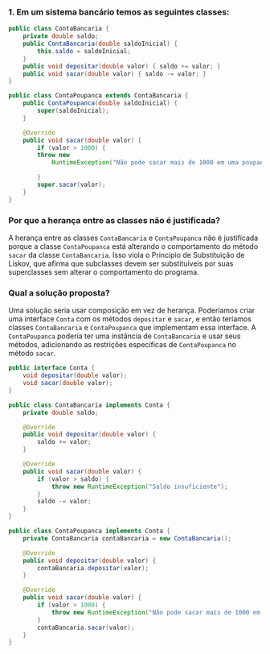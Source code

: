 ### 1. Em um sistema bancário temos as seguintes classes:

``` java
public class ContaBancaria {
    private double saldo;
    public ContaBancaria(double saldoInicial) {
        this.saldo = saldoInicial;
    }
    public void depositar(double valor) { saldo += valor; }
    public void sacar(double valor) { saldo -= valor; }
}

public class ContaPoupanca extends ContaBancaria {
    public ContaPoupanca(double saldoInicial) {
        super(saldoInicial);
    }

    @Override
    public void sacar(double valor) {
        if (valor > 1000) {
        throw new
            RuntimeException("Não pode sacar mais de 1000 em uma poupança");

        }
        super.sacar(valor);
    }
}
```

### Por que a herança entre as classes não é justificada?

A herança entre as classes `ContaBancaria` e `ContaPoupanca` não é justificada porque a classe
`ContaPoupanca` está alterando o comportamento do método `sacar` da classe `ContaBancaria`.
Isso viola o Princípio de Substituição de Liskov, que afirma que subclasses devem ser substituíveis
por suas superclasses sem alterar o comportamento do programa.

### Qual a solução proposta?

Uma solução seria usar composição em vez de herança. Poderíamos criar uma interface `Conta` com os métodos `depositar` e `sacar`, e então teríamos classes `ContaBancaria` e `ContaPoupanca` que 
implementam essa interface. A `ContaPoupanca` poderia ter uma instância de `ContaBancaria` e usar
seus métodos, adicionando as restrições específicas de `ContaPoupanca` no método `sacar`.

```java
public interface Conta {
    void depositar(double valor);
    void sacar(double valor);
}

public class ContaBancaria implements Conta {
    private double saldo;

    @Override
    public void depositar(double valor) {
        saldo += valor;
    }

    @Override
    public void sacar(double valor) {
        if (valor > saldo) {
            throw new RuntimeException("Saldo insuficiente");
        }
        saldo -= valor;
    }
}

public class ContaPoupanca implements Conta {
    private ContaBancaria contaBancaria = new ContaBancaria();

    @Override
    public void depositar(double valor) {
        contaBancaria.depositar(valor);
    }

    @Override
    public void sacar(double valor) {
        if (valor > 1000) {
            throw new RuntimeException("Não pode sacar mais de 1000 em uma poupança");
        }
        contaBancaria.sacar(valor);
    }
}
```